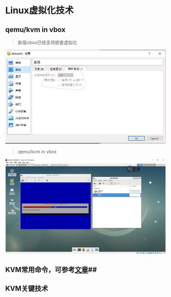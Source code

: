 # Linux虚拟化技术 #

## qemu/kvm in vbox ##
> 新版vbox已经支持嵌套虚拟化

![](doc/vbox5.png)

> qemu/kvm in vbox

![](doc/kvm_in_vbox.PNG)

## KVM常用命令，可参考[文章](https://blog.csdn.net/u010281503/article/details/78152189)##
## KVM关键技术 ##